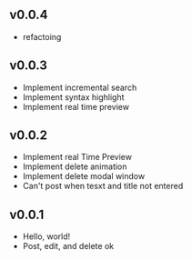 ## v0.0.4
- refactoing

## v0.0.3
- Implement incremental search
- Implement syntax highlight
- Implement real time preview

## v0.0.2
- Implement real Time Preview
- Implement delete animation
- Implement delete modal window
- Can't post when tesxt and title not entered

## v0.0.1
- Hello, world!
- Post, edit, and delete ok

